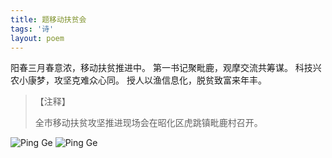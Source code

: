```yaml
---
title: 题移动扶贫会
tags: '诗'
layout: poem
---
```


阳春三月春意浓，移动扶贫推进中。
第一书记聚毗鹿，观摩交流共筹谋。
科技兴农小康梦，攻坚克难众心同。
授人以渔信息化，脱贫致富来年丰。

<blockquote class="text-left inline-block">
【注释】

<p>全市移动扶贫攻坚推进现场会在昭化区虎跳镇毗鹿村召开。</p>
</blockquote>

![Ping Ge](for_posts/ti-yi-dong-fu-pin-hui-1.jpg)
![Ping Ge](for_posts/ti-yi-dong-fu-pin-hui-2.jpg)
